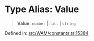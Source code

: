 # Type Alias: Value

> **Value**: `number` \| `null` \| `string`

Defined in: [src/WAM/constants.ts:15384](https://github.com/Fokusdotid/Baileys/blob/6a8e2076fa4119b2d5152250d579a4fbed394533/src/WAM/constants.ts#L15384)
